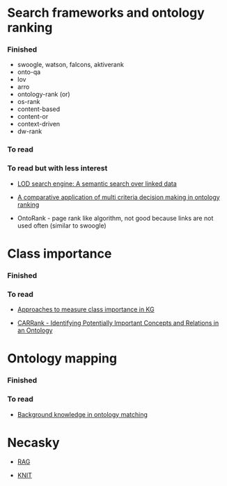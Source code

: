 # Search frameworks and ontology ranking

### Finished
  - swoogle, watson, falcons, aktiverank
  - onto-qa
  - lov
  - arro
  - ontology-rank (or)
  - os-rank
  - content-based
  - content-or
  - context-driven
  - dw-rank

### To read

### To read but with less interest

- [LOD search engine: A semantic search over linked data](https://link.springer.com/article/10.1007/s10844-021-00687-0)

- [A comparative application of multi criteria decision making in ontology ranking](https://link.springer.com/chapter/10.1007/978-3-030-20485-3_5)

- OntoRank - page rank like algorithm, not good because links are not used often (similar to swoogle)

# Class importance 

### Finished

### To read

- [Approaches to measure class importance in KG](https://journals.plos.org/plosone/article?id=10.1371/journal.pone.0252862)

- [CARRank - Identifying Potentially Important Concepts and Relations in an Ontology](https://www.semanticscholar.org/paper/Identifying-Potentially-Important-Concepts-and-in-Wu-Li/4f713a8b72dafa9bfdb64bb967f1e96de5156775)

# Ontology mapping

### Finished

### To read

- [Background knowledge in ontology matching](https://www.semantic-web-journal.net/content/background-knowledge-ontology-matching-survey)

# Necasky

- [RAG](https://www.linkedin.com/posts/jbarrasa_advanded-rag-with-knowledge-graphs-ugcPost-7139723682007920640-q9cA)

- [KNIT](https://www.sciencedirect.com/science/article/pii/S0957417423007418)